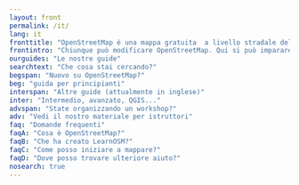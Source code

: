 ```yaml
---
layout: front
permalink: /it/
lang: it
fronttitle: "OpenStreetMap è una mappa gratuita  a livello stradale del mondo, creata da una comunità sempre crescente di mappatori."
frontintro: "Chiunque può modificare OpenStreetMap. Qui si può imparare come LearnOSM vi fornisce guide passo-dopo-passo facili da capire per iniziare a contribuire ad OpenStreetMap e per utilizzare OpenStreetMap ed i suoi dati. Se siete interessati ad organizzare un workshop su OpenStreetMap, date una occhiata alle risorse per istruttori di LearnOSM."
ourguides: "Le nostre guide"
searchtext: "Che cosa stai cercando?"
begspan: "Nuovo su OpenStreetMap?"
beg: "guida per principianti"
interspan: "Altre guide (attualmente in inglese)"
inter: "Intermedio, avanzato, QGIS..."
advspan: "State organizzando un workshop?"
adv: "Vedi il nostro materiale per istruttori"
faq: "Domande frequenti"
faqA: "Cosa è OpenStreetMap?"
faqB: "Che ha creato LearnOSM?"
faqC: "Come posso iniziare a mappare?"
faqD: "Dove posso trovare ulteriore aiuto?"
nosearch: true
---
```


